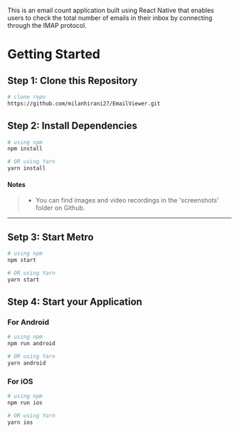 This is an email count application built using React Native that enables users to check the total number of emails in their inbox by connecting through the IMAP protocol.

# Getting Started

## Step 1: Clone this Repository

```bash
# clone repo
https://github.com/milanhirani27/EmailViewer.git
```

## Step 2: Install Dependencies

```bash
# using npm
npm install

# OR using Yarn
yarn install
```

#### Notes

> - You can find images and video recordings in the 'screenshots' folder on Github.

---
## Setp 3: Start Metro

```bash
# using npm
npm start

# OR using Yarn
yarn start
```

## Step 4: Start your Application

### For Android

```bash
# using npm
npm run android

# OR using Yarn
yarn android
```

### For iOS

```bash
# using npm
npm run ios

# OR using Yarn
yarn ios
```
